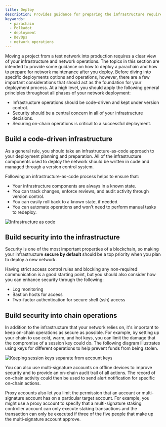 ```yaml
---
title: Deploy
description: Provides guidance for preparing the infrastructure required to deploy a parachain network.
keywords:
  - parachain
  - Polkadot
  - deployment
  - DevOps
  - network operations
---
```


Moving a project from a test network into production requires a clear view of your infrastructure and network operations. 
The topics in this section are intended to provide some guidance on how to deploy a parachain and how to prepare for network maintenance after you deploy.
Before diving into specific deployments options and operations, however, there are a few important considerations that should act as the foundation for your deployment process.
At a high level, you should apply the following general principles throughout all phases of your network deployment:

- Infrastructure operations should be code-driven and kept under version control.
- Security should be a central concern in all of your infrastructure decisions.
- Securing on-chain operations is critical to a successful deployment.

## Build a code-driven infrastructure

As a general rule, you should take an infrastructure-as-code approach to your deployment planning and preparation. 
All of the infrastructure components used to deploy the network should be written in code and managed through a version control system.

Following an infrastructure-as-code process helps to ensure that:

- Your infrastructure components are always in a known state.
- You can track changes, enforce reviews, and audit activity through version control.
- You can easily roll back to a known state, if needed.
- You can automate operations and won't need to perform manual tasks to redeploy.

![Infrastructure as code](/media/images/docs/deploy-infra.png)

## Build security into the infrastructure

Security is one of the most important properties of a blockchain, so making your infrastructure **secure by default** should be a top priority when you plan to deploy a new network.

Having strict access control rules and blocking any non-required communication is a good starting point, but you should also consider how you can enhance security through the following:

- Log monitoring
- Bastion hosts for access
- Two-factor authentication for secure shell (ssh) access

## Build security into chain operations

In addition to the infrastructure that your network relies on, it's important to keep on-chain operations as secure as possible. 
For example, by setting up your chain to use cold, warm, and hot keys, you can limit the damage that the compromise of a session key could do.
The following diagram illustrates using keys for different operations to help prevent funds from being stolen.

![Keeping session keys separate from account keys](/media/images/docs/deploy-cold-warm-hot-keys.png)

You can also use multi-signature accounts on offline devices to improve security and to provide an on-chain audit trail of all actions.
The record of on-chain activity could then be used to send alert notification for specific on-chain actions.

Proxy accounts also let you limit the permission that an account or multi-signature account has on a particular target account.
For example, you might use a proxy account to specify that a multi-signature staking controller account can only execute staking transactions and the transaction can only be executed if three of the five people that make up the multi-signature account approve.